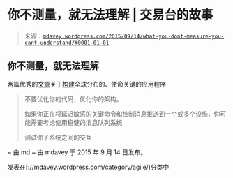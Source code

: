 <!--yml

类别：未分类

日期：2024 年 5 月 18 日 05:39:59

-->

# 你不测量，就无法理解 | 交易台的故事

> 来源：[`mdavey.wordpress.com/2015/09/14/what-you-dont-measure-you-cant-understand/#0001-01-01`](https://mdavey.wordpress.com/2015/09/14/what-you-dont-measure-you-cant-understand/#0001-01-01)

## 你不测量，就无法理解

两篇优秀的[文章](http://highscalability.com/blog/2015/8/31/building-globally-distributed-mission-critical-applications.html)关于[构建](http://highscalability.com/blog/2015/9/2/building-globally-distributed-mission-critical-applications.html)全球分布的、使命关键的应用程序

> 不要优化你的代码，优化你的架构。
> 
> 如果你正在将延迟敏感的关键命令和控制消息推送到一个或多个设施，你可能需要考虑使用稳健的消息队列系统
> 
> 测试你子系统之间的交互

~ 由 md   ~ 由 mdavey 于 2015 年 9 月 14 日发布。

发表在[://mdavey.wordpress.com/category/agile/)分类中

